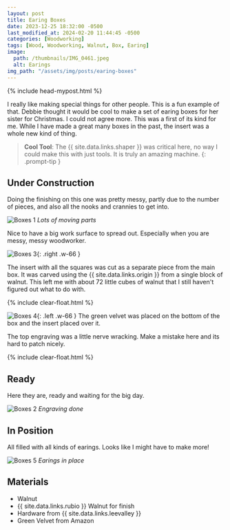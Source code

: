 ```yaml
---
layout: post
title: Earing Boxes
date: 2023-12-25 18:32:00 -0500
last_modified_at: 2024-02-20 11:44:45 -0500
categories: [Woodworking]
tags: [Wood, Woodworking, Walnut, Box, Earing]
image:
  path: /thumbnails/IMG_0461.jpeg
  alt: Earings
img_path: "/assets/img/posts/earing-boxes"
---
```

{% include head-mypost.html %}

I really like making special things for other people. This is a fun example of that. Debbie thought it would be cool to make a set of earing boxes for her sister for Christmas. I could not agree more. This was a first of its kind for me. While I have made a great many boxes in the past, the insert was a whole new kind of thing.

> **Cool Tool**: The {{ site.data.links.shaper }} was critical here, no way I could make this with just tools. It is truly an amazing machine.
{: .prompt-tip }

## Under Construction

Doing the finishing on this one was pretty messy, partly due to the number of pieces, and also all the nooks and crannies to get into.

![Boxes 1][Boxes 1]
_Lots of moving parts_

Nice to have a big work surface to spread out.  Especially when you are messy, messy woodworker.

![Boxes 3][Boxes 3]{: .right .w-66 }

The insert with all the squares was cut as a separate piece from the main box. It was carved using the {{ site.data.links.origin }} from a single block of walnut.  This left me with about 72 little cubes of walnut that I still haven't figured out what to do with.

{% include clear-float.html %}

![Boxes 4][Boxes 4]{: .left .w-66 }
The green velvet was placed on the bottom of the box and the insert placed over it.

The top engraving was a little nerve wracking. Make a mistake here and its hard to patch nicely.

{% include clear-float.html %}

## Ready

Here they are, ready and waiting for the big day.

![Boxes 2][Boxes 2]
_Engraving done_

## In Position

All filled with all kinds of earings. Looks like I might have to make more!

![Boxes 5][Boxes 5]
_Earings in place_

## Materials

- Walnut
- {{ site.data.links.rubio }} Walnut for finish
- Hardware from {{ site.data.links.leevalley }}
- Green Velvet from Amazon

[Boxes 1]: IMG_0455.jpeg
[Boxes 2]: IMG_0461.jpeg
[Boxes 3]: IMG_0466.jpeg
[Boxes 4]: IMG_0467.jpeg
[Boxes 5]: earing-box-01.jpeg
